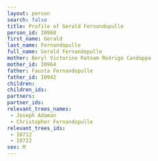 ```yaml
---
layout: person
search: false
title: Profile of Gerald Fernandopulle
person_id: I0968
first_name: Gerald
last_name: Fernandopulle
full_name: Gerald Fernandopulle
mother: Beryl Victorine Ratnam Rodrigo Candappa
mother_id: I0964
father: Fausta Fernandopulle
father_id: I0942
children:
children_ids:
partners:
partner_ids:
relevant_trees_names:
 - Joseph Adaman
 - Christopher Fernandopulle
relevant_trees_ids:
 - I0712
 - I0722
sex: M
---
```


